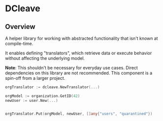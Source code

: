 # DCleave

## Overview

A helper library for working with abstracted functionality that isn't known at compile-time. 

It enables defining "translators", which retrieve data or execute behavior without affecting the underlying model.

**Note**: This shouldn't be necessary for everyday use cases. Direct dependencies on this library are not recommended. 
This component is a spin-off from a larger project.

```go
orgTranslator := dcleave.NewTranslator(...)

orgModel := organization.GetID(42)
newUser := user.New(...)


orgTranslator.Put(orgModel, newUser, []any{"users", "quarantined"})
```